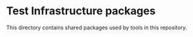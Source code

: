 # Test Infrastructure packages

This directory contains shared packages used by tools in this repository.
